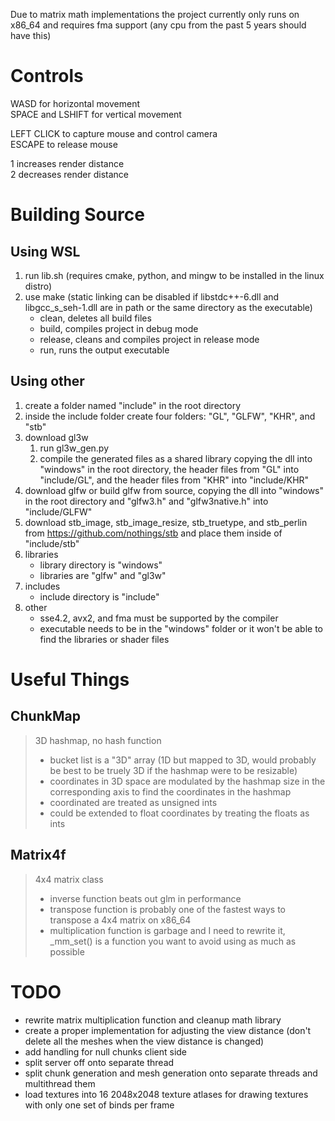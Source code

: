 Due to matrix math implementations the project currently only runs on x86_64 and requires fma support (any cpu from the past 5 years should have this)

# Controls

WASD for horizontal movement  
SPACE and LSHIFT for vertical movement  

LEFT CLICK to capture mouse and control camera  
ESCAPE to release mouse  

1 increases render distance  
2 decreases render distance  

# Building Source

## Using WSL
1. run lib.sh (requires cmake, python, and mingw to be installed in the linux distro)
2. use make (static linking can be disabled if libstdc++-6.dll and libgcc_s_seh-1.dll are in path or the same directory as the executable)
	- clean, deletes all build files
	- build, compiles project in debug mode
	- release, cleans and compiles project in release mode
	- run, runs the output executable

## Using other
1. create a folder named "include" in the root directory
2. inside the include folder create four folders: "GL", "GLFW", "KHR", and "stb"
3. download gl3w
	1. run gl3w_gen.py
	2. compile the generated files as a shared library copying the dll into "windows" in the root directory, the header files from "GL" into "include/GL", and the header files from "KHR" into "include/KHR"
4. download glfw or build glfw from source, copying the dll into "windows" in the root directory and "glfw3.h" and "glfw3native.h" into "include/GLFW"
5. download stb_image, stb_image_resize, stb_truetype, and stb_perlin from https://github.com/nothings/stb and place them inside of "include/stb"
6. libraries
	- library directory is "windows"
	- libraries are "glfw" and "gl3w"
7. includes
	- include directory is "include"
8. other
	- sse4.2, avx2, and fma must be supported by the compiler
	- executable needs to be in the "windows" folder or it won't be able to find the libraries or shader files

# Useful Things

## ChunkMap

> 3D hashmap, no hash function
> - bucket list is a "3D" array (1D but mapped to 3D, would probably be best to be truely 3D if the hashmap were to be resizable) 
> - coordinates in 3D space are modulated by the hashmap size in the corresponding axis to find the coordinates in the hashmap
> - coordinated are treated as unsigned ints
> - could be extended to float coordinates by treating the floats as ints

## Matrix4f

> 4x4 matrix class
> - inverse function beats out glm in performance
> - transpose function is probably one of the fastest ways to transpose a 4x4 matrix on x86_64
> - multiplication function is garbage and I need to rewrite it, \_mm_set() is a function you want to avoid using as much as possible

# TODO

- rewrite matrix multiplication function and cleanup math library
- create a proper implementation for adjusting the view distance (don't delete all the meshes when the view distance is changed)
- add handling for null chunks client side
- split server off onto separate thread
- split chunk generation and mesh generation onto separate threads and multithread them
- load textures into 16 2048x2048 texture atlases for drawing textures with only one set of binds per frame
